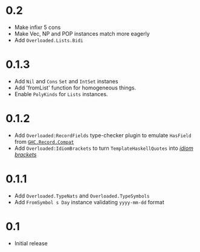 # 0.2

- Make infixr 5 cons
- Make Vec, NP and POP instances match more eagerly
- Add `Overloaded.Lists.Bidi`

# 0.1.3

- Add `Nil` and `Cons` `Set` and `IntSet` instanes
- Add 'fromList' function for homogeneous things.
- Enable `PolyKinds` for `Lists` instances.

# 0.1.2

- Add `Overloaded:RecordFields` type-checker plugin to emulate `HasField` from [`GHC.Record.Compat`](https://hackage.haskell.org/package/record-hasfield-1.0/docs/GHC-Records-Compat.html)
- Add `Overloaded:IdiomBrackets` to turn `TemplateHaskellQuotes` into [*idiom brackets*](http://www.staff.city.ac.uk/~ross/papers/Applicative.html)

# 0.1.1

- Add `Overloaded.TypeNats` and `Overloaded.TypeSymbols`
- Add `FromSymbol s Day` instance validating `yyyy-mm-dd` format

# 0.1

- Initial release
